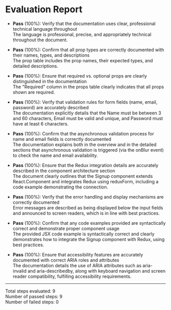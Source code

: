# Evaluation Report

- **Pass** (100%): Verify that the documentation uses clear, professional technical language throughout  
  The language is professional, precise, and appropriately technical throughout the document.

- **Pass** (100%): Confirm that all prop types are correctly documented with their names, types, and descriptions  
  The prop table includes the prop names, their expected types, and detailed descriptions.

- **Pass** (100%): Ensure that required vs. optional props are clearly distinguished in the documentation  
  The "Required" column in the props table clearly indicates that all props shown are required.

- **Pass** (100%): Verify that validation rules for form fields (name, email, password) are accurately described  
  The documentation explicitly details that the Name must be between 3 and 60 characters, Email must be valid and unique, and Password must have at least 6 characters.

- **Pass** (100%): Confirm that the asynchronous validation process for name and email fields is correctly documented  
  The documentation explains both in the overview and in the detailed sections that asynchronous validation is triggered (via the onBlur event) to check the name and email availability.

- **Pass** (100%): Ensure that the Redux integration details are accurately described in the component architecture section  
  The document clearly outlines that the Signup component extends React.Component and integrates Redux using reduxForm, including a code example demonstrating the connection.

- **Pass** (100%): Verify that the error handling and display mechanisms are correctly documented  
  Error messages are described as being displayed below the input fields and announced to screen readers, which is in line with best practices.

- **Pass** (100%): Confirm that any code examples provided are syntactically correct and demonstrate proper component usage  
  The provided JSX code example is syntactically correct and clearly demonstrates how to integrate the Signup component with Redux, using best practices.

- **Pass** (100%): Ensure that accessibility features are accurately documented with correct ARIA roles and attributes  
  The documentation details the use of ARIA attributes such as aria-invalid and aria-describedby, along with keyboard navigation and screen reader compatibility, fulfilling accessibility requirements.

---

Total steps evaluated: 9  
Number of passed steps: 9  
Number of failed steps: 0